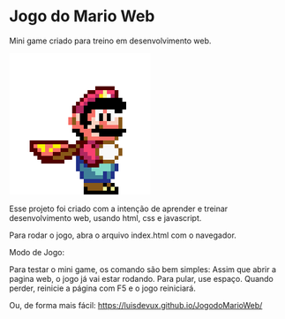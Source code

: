 # Jogo do Mario Web
Mini game criado para treino em desenvolvimento web.

![Gif Mario](images/mario.gif)

Esse projeto foi criado com a intenção de aprender e treinar desenvolvimento web, usando html, css e javascript.

Para rodar o jogo, abra o arquivo index.html com o navegador.

Modo de Jogo:

Para testar o mini game, os comando são bem simples: 
Assim que abrir a pagina web, o jogo já vai estar rodando.
Para pular, use espaço.
Quando perder, reinicie a página com F5 e o jogo reiniciará.

Ou, de forma mais fácil: https://luisdevux.github.io/JogodoMarioWeb/
